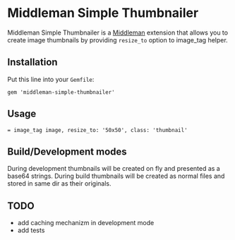 Middleman Simple Thumbnailer 
=============

Middleman Simple Thumbnailer is a [Middleman](http://middlemanapp.com/) extension that allows you to create image thumbnails by providing `resize_to` option to image_tag helper.


Installation
-------
Put this line into your `Gemfile`:
```
gem 'middleman-simple-thumbnailer'
```

Usage
-----
```
= image_tag image, resize_to: '50x50', class: 'thumbnail'
```

Build/Development modes
-----
  During development thumbnails will be created on fly and presented as a base64 strings.
  During build thumbnails will be created as normal files and stored in same dir as their originals.

TODO
-----
  - add caching mechanizm in development mode
  - add tests
